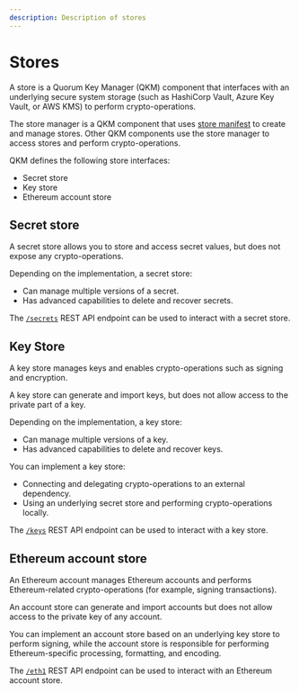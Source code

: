 ```yaml
---
description: Description of stores
---
```


# Stores

A store is a Quorum Key Manager (QKM) component that interfaces with an underlying secure system storage (such as HashiCorp
Vault, Azure Key Vault, or AWS KMS) to perform crypto-operations.

The store manager is a QKM component that uses [store manifest](../HowTo/Use-Manifest-File.md#store-manifest) to create and manage stores.
Other QKM components use the store manager to access stores and perform crypto-operations.

QKM defines the following store interfaces:

- Secret store
- Key store
- Ethereum account store

## Secret store

A secret store allows you to store and access secret values, but does not expose any crypto-operations.

Depending on the implementation, a secret store:

- Can manage multiple versions of a secret.
- Has advanced capabilities to delete and recover secrets.

The [`/secrets`](https://consensys.github.io/quorum-key-manager/#tag/Secrets) REST API endpoint can be used to interact with a secret store.

## Key Store

A key store manages keys and enables crypto-operations such as signing and encryption.

A key store can generate and import keys, but does not allow access to the private part of a key.

Depending on the implementation, a key store:

- Can manage multiple versions of a key.
- Has advanced capabilities to delete and recover keys.

You can implement a key store:

- Connecting and delegating crypto-operations to an external dependency.
- Using an underlying secret store and performing crypto-operations locally.

The [`/keys`](https://consensys.github.io/quorum-key-manager/#tag/Keys) REST API endpoint can be used to interact with a key store.

## Ethereum account store

An Ethereum account manages Ethereum accounts and performs Ethereum-related crypto-operations (for example, signing transactions).

An account store can generate and import accounts but does not allow access to the private key of any account.

You can implement an account store based on an underlying key store to perform signing, while the account store is
responsible for performing Ethereum-specific processing, formatting, and encoding.

The [`/eth1`](https://consensys.github.io/quorum-key-manager/#tag/Ethereum-Account) REST API endpoint can be used to
interact with an Ethereum account store.
